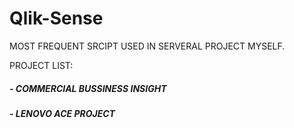 # Qlik-Sense
MOST FREQUENT SRCIPT USED IN SERVERAL PROJECT MYSELF.

PROJECT LIST:
##### - COMMERCIAL BUSSINESS INSIGHT   
##### - LENOVO ACE PROJECT   


